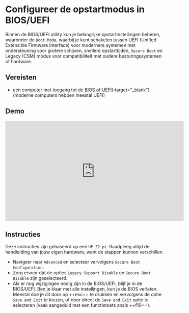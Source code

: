 # Configureer de opstartmodus in BIOS/UEFI

Binnen de BIOS/UEFI utility kun je belangrijke opstartinstellingen beheren, waaronder de `Boot Mode`, waarbij je kunt schakelen tussen UEFI (Unified Extensible Firmware Interface) voor modernere systemen met ondersteuning voor grotere schijven, snellere opstarttijden, `Secure Boot` en Legacy (CSM) modus voor compatibiliteit met oudere besturingssystemen of hardware. 

## Vereisten
- een computer met toegang tot de [BIOS of UEFI](../open-bios-uefi-setup-utility/index.md){:target="_blank"} (moderne computers hebben meestal UEFI)

## Demo
<iframe width="560" height="315" src="https://www.youtube.com/embed/xiRsG7-qaQY?autoplay=0&loop=0&mute=0" title="YouTube video player" frameborder="0" allow="accelerometer; autoplay; clipboard-write; encrypted-media; gyroscope; picture-in-picture; web-share" referrerpolicy="strict-origin-when-cross-origin" allowfullscreen></iframe>

## Instructies
Deze instructies zijn gebaseerd op een `HP Z2 pc`. Raadpleeg altijd de handleiding van jouw eigen hardware, want de stappen kunnen verschillen.

- Navigeer naar `Advanced` en selecteer vervolgens `Secure Boot Configuration`.
- Zorg ervoor dat de opties `Legacy Support Disable` en `Secure Boot Disable` zijn geselecteerd.
- Als er nog wijzigingen nodig zijn in de BIOS/UEFI, blijf je in de BIOS/UEFI. Ben je klaar met alle instellingen, kun je de BIOS verlaten. Meestal doe je dit door op ++esc++ te drukken en vervolgens de optie `Save and Exit` te kiezen, of door direct de `Save and Exit` optie te selecteren (vaak aangeduid met een functietoets zoals ++f10++).
